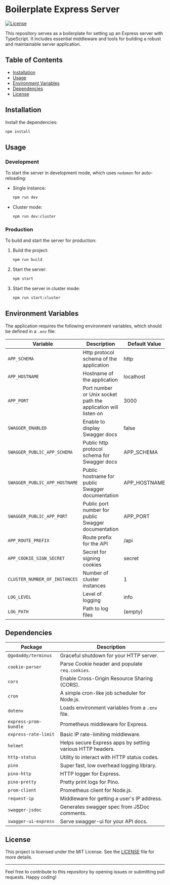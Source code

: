 # Boilerplate Express Server

[![License](https://img.shields.io/badge/license-MIT-blue.svg)](https://github.com/msobiecki/boilerplate-express-server/blob/master/LICENSE)

This repository serves as a boilerplate for setting up an Express server with TypeScript. It includes essential middleware and tools for building a robust and maintainable server application.

## Table of Contents

- [Installation](#installation)
- [Usage](#usage)
- [Environment Variables](#environment-variables)
- [Dependencies](#dependencies)
- [License](#license)

## Installation

Install the dependencies:

```bash
npm install
```

## Usage

### Development

To start the server in development mode, which uses `nodemon` for auto-reloading:

- Single instance:

  ```bash
  npm run dev
  ```

- Cluster mode:
  ```bash
  npm run dev:cluster
  ```

### Production

To build and start the server for production:

1. Build the project:

   ```bash
   npm run build
   ```

2. Start the server:

   ```bash
   npm start
   ```

3. Start the server in cluster mode:
   ```bash
   npm run start:cluster
   ```

## Environment Variables

The application requires the following environment variables, which should be defined in a `.env` file:

| Variable                      | Description                                                    | Default Value |
| ----------------------------- | -------------------------------------------------------------- | ------------- |
| `APP_SCHEMA`                  | Http protocol schema of the application                        | http          |
| `APP_HOSTNAME`                | Hostname of the application                                    | localhost     |
| `APP_PORT`                    | Port number or Unix socket path the application will listen on | 3000          |
| `SWAGGER_ENABLED`             | Enable to display Swagger docs                                 | false         |
| `SWAGGER_PUBLIC_APP_SCHEMA`   | Public http protocol schema for Swagger docs                   | APP_SCHEMA    |
| `SWAGGER_PUBLIC_APP_HOSTNAME` | Public hostname for public Swagger documentation               | APP_HOSTNAME  |
| `SWAGGER_PUBLIC_APP_PORT`     | Public port number for public Swagger documentation            | APP_PORT      |
| `APP_ROUTE_PREFIX`            | Route prefix for the API                                       | /api          |
| `APP_COOKIE_SIGN_SECRET`      | Secret for signing cookies                                     | secret        |
| `CLUSTER_NUMBER_OF_INSTANCES` | Number of cluster instances                                    | 1             |
| `LOG_LEVEL`                   | Level of logging                                               | info          |
| `LOG_PATH`                    | Path to log files                                              | (empty)       |

## Dependencies

| Package               | Description                                                |
| --------------------- | ---------------------------------------------------------- |
| `@godaddy/terminus`   | Graceful shutdown for your HTTP server.                    |
| `cookie-parser`       | Parse Cookie header and populate `req.cookies`.            |
| `cors`                | Enable Cross-Origin Resource Sharing (CORS).               |
| `cron`                | A simple cron-like job scheduler for Node.js.              |
| `dotenv`              | Loads environment variables from a `.env` file.            |
| `express-prom-bundle` | Prometheus middleware for Express.                         |
| `express-rate-limit`  | Basic IP rate-limiting middleware.                         |
| `helmet`              | Helps secure Express apps by setting various HTTP headers. |
| `http-status`         | Utility to interact with HTTP status codes.                |
| `pino`                | Super fast, low overhead logging library.                  |
| `pino-http`           | HTTP logger for Express.                                   |
| `pino-pretty`         | Pretty print logs for Pino.                                |
| `prom-client`         | Prometheus client for Node.js.                             |
| `request-ip`          | Middleware for getting a user's IP address.                |
| `swagger-jsdoc`       | Generates swagger spec from JSDoc comments.                |
| `swagger-ui-express`  | Serve swagger-ui for your API docs.                        |

## License

This project is licensed under the MIT License. See the [LICENSE](LICENSE) file for more details.

---

Feel free to contribute to this repository by opening issues or submitting pull requests. Happy coding!
